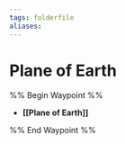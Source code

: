 ```yaml
---
tags: folderfile
aliases:
---
```


# Plane of Earth
%% Begin Waypoint %%
- **[[Plane of Earth]]**

%% End Waypoint %%
